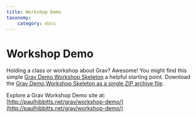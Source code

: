 ```yaml
---
title: Workshop Demo
taxonomy:
    category: docs
---
```


#  Workshop Demo

Holding a class or workshop about Grav? Awesome! You might find this simple [Grav Demo
Workshop Skeleton](https://github.com/hibbitts-design/grav-skeleton-workshop-demo-site) a helpful starting point. Download the [Grav Demo
Workshop Skeleton  as a single ZIP archive file](http://hibbittsdesign.org/blog/user/pages/downloads/grav-skeleton-workshop-demo-site.zip).

Explore a Grav Workshop Demo site at: <br> [http://paulhibbitts.net/grav/workshop-demo/](http://paulhibbitts.net/grav/workshop-demo/)
